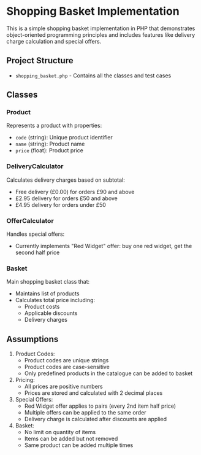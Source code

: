 # Shopping Basket Implementation

This is a simple shopping basket implementation in PHP that demonstrates object-oriented programming principles and includes features like delivery charge calculation and special offers.

## Project Structure

- `shopping_basket.php` - Contains all the classes and test cases

## Classes

### Product
Represents a product with properties:
- `code` (string): Unique product identifier
- `name` (string): Product name
- `price` (float): Product price

### DeliveryCalculator
Calculates delivery charges based on subtotal:
- Free delivery (£0.00) for orders £90 and above
- £2.95 delivery for orders £50 and above
- £4.95 delivery for orders under £50

### OfferCalculator
Handles special offers:
- Currently implements "Red Widget" offer: buy one red widget, get the second half price

### Basket
Main shopping basket class that:
- Maintains list of products
- Calculates total price including:
  - Product costs
  - Applicable discounts
  - Delivery charges

## Assumptions
1. Product Codes:
   - Product codes are unique strings
   - Product codes are case-sensitive
   - Only predefined products in the catalogue can be added to basket
2. Pricing:
   - All prices are positive numbers
   - Prices are stored and calculated with 2 decimal places
3. Special Offers:
   - Red Widget offer applies to pairs (every 2nd item half price)
   - Multiple offers can be applied to the same order
   - Delivery charge is calculated after discounts are applied
5. Basket:
   - No limit on quantity of items
   - Items can be added but not removed
   - Same product can be added multiple times


